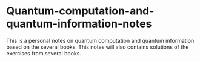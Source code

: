 # Quantum-computation-and-quantum-information-notes
This is a personal notes on quantum computation and quantum information based on the several books. This notes will also contains solutions of the exercises from several books.
